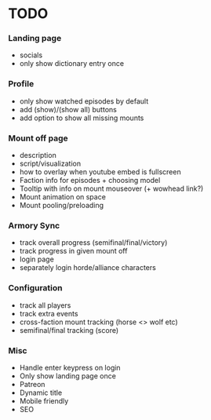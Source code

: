 # TODO
### Landing page
* socials
* only show dictionary entry once

### Profile
* only show watched episodes by default
* add (show)/(show all) buttons
* add option to show all missing mounts

### Mount off page
* description
* script/visualization
* how to overlay when youtube embed is fullscreen
* Faction info for episodes + choosing model
* Tooltip with info on mount mouseover (+ wowhead link?)
* Mount animation on space
* Mount pooling/preloading

### Armory Sync
* track overall progress (semifinal/final/victory)
* track progress in given mount off
* login page
* separately login horde/alliance characters

### Configuration
* track all players
* track extra events
* cross-faction mount tracking (horse <> wolf etc)
* semifinal/final tracking (score)

### Misc
* Handle enter keypress on login
* Only show landing page once
* Patreon
* Dynamic title
* Mobile friendly
* SEO